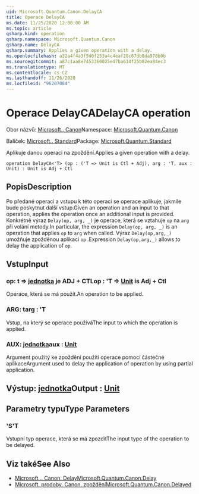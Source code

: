 ```yaml
---
uid: Microsoft.Quantum.Canon.DelayCA
title: Operace DelayCA
ms.date: 11/25/2020 12:00:00 AM
ms.topic: article
qsharp.kind: operation
qsharp.namespace: Microsoft.Quantum.Canon
qsharp.name: DelayCA
qsharp.summary: Applies a given operation with a delay.
ms.openlocfilehash: a32a4f4a3f5d0f253a4c4eaf28c67db8da978b0b
ms.sourcegitcommit: a87c1aa8e7453360025e47ba614f25b02ea84ec3
ms.translationtype: MT
ms.contentlocale: cs-CZ
ms.lasthandoff: 11/26/2020
ms.locfileid: "96207084"
---
```

# <a name="delayca-operation"></a><span data-ttu-id="f235f-102">Operace DelayCA</span><span class="sxs-lookup"><span data-stu-id="f235f-102">DelayCA operation</span></span>

<span data-ttu-id="f235f-103">Obor názvů: [Microsoft.. Canon](xref:Microsoft.Quantum.Canon)</span><span class="sxs-lookup"><span data-stu-id="f235f-103">Namespace: [Microsoft.Quantum.Canon](xref:Microsoft.Quantum.Canon)</span></span>

<span data-ttu-id="f235f-104">Balíček: [Microsoft.. Standard](https://nuget.org/packages/Microsoft.Quantum.Standard)</span><span class="sxs-lookup"><span data-stu-id="f235f-104">Package: [Microsoft.Quantum.Standard](https://nuget.org/packages/Microsoft.Quantum.Standard)</span></span>


<span data-ttu-id="f235f-105">Aplikuje danou operaci na zpoždění.</span><span class="sxs-lookup"><span data-stu-id="f235f-105">Applies a given operation with a delay.</span></span>

```qsharp
operation DelayCA<'T> (op : ('T => Unit is Ctl + Adj), arg : 'T, aux : Unit) : Unit is Adj + Ctl
```


## <a name="description"></a><span data-ttu-id="f235f-106">Popis</span><span class="sxs-lookup"><span data-stu-id="f235f-106">Description</span></span>

<span data-ttu-id="f235f-107">Po předané operaci a vstupu k této operaci se operace aplikuje, jakmile bude poskytnut další vstup.</span><span class="sxs-lookup"><span data-stu-id="f235f-107">Given an operation and an input to that operation, applies the operation once an additional input is provided.</span></span>
<span data-ttu-id="f235f-108">Konkrétně výraz `Delay(op, arg, _)` je operace, která se vztahuje `op` na `arg` při volání metody.</span><span class="sxs-lookup"><span data-stu-id="f235f-108">In particular, the expression `Delay(op, arg, _)` is an operation that applies `op` to `arg` when called.</span></span>
<span data-ttu-id="f235f-109">Výraz `Delay(op,arg,_)` umožňuje zpožděnou aplikaci `op` .</span><span class="sxs-lookup"><span data-stu-id="f235f-109">Expression `Delay(op,arg,_)` allows to delay the application of `op`.</span></span>

## <a name="input"></a><span data-ttu-id="f235f-110">Vstup</span><span class="sxs-lookup"><span data-stu-id="f235f-110">Input</span></span>

### <a name="op--t--unit--is-adj--ctl"></a><span data-ttu-id="f235f-111">op: t => [jednotka](xref:microsoft.quantum.lang-ref.unit)  je ADJ + CTL</span><span class="sxs-lookup"><span data-stu-id="f235f-111">op : 'T => [Unit](xref:microsoft.quantum.lang-ref.unit)  is Adj + Ctl</span></span>

<span data-ttu-id="f235f-112">Operace, která se má použít.</span><span class="sxs-lookup"><span data-stu-id="f235f-112">An operation to be applied.</span></span>


### <a name="arg--t"></a><span data-ttu-id="f235f-113">ARG: t</span><span class="sxs-lookup"><span data-stu-id="f235f-113">arg : 'T</span></span>

<span data-ttu-id="f235f-114">Vstup, na který se operace používá</span><span class="sxs-lookup"><span data-stu-id="f235f-114">The input to which the operation is applied.</span></span>


### <a name="aux--unit"></a><span data-ttu-id="f235f-115">AUX: [jednotka](xref:microsoft.quantum.lang-ref.unit)</span><span class="sxs-lookup"><span data-stu-id="f235f-115">aux : [Unit](xref:microsoft.quantum.lang-ref.unit)</span></span>

<span data-ttu-id="f235f-116">Argument použitý ke zpoždění použití operace pomocí částečné aplikace</span><span class="sxs-lookup"><span data-stu-id="f235f-116">Argument used to delay the application of operation by using partial application.</span></span>



## <a name="output--unit"></a><span data-ttu-id="f235f-117">Výstup: [jednotka](xref:microsoft.quantum.lang-ref.unit)</span><span class="sxs-lookup"><span data-stu-id="f235f-117">Output : [Unit](xref:microsoft.quantum.lang-ref.unit)</span></span>



## <a name="type-parameters"></a><span data-ttu-id="f235f-118">Parametry typu</span><span class="sxs-lookup"><span data-stu-id="f235f-118">Type Parameters</span></span>

### <a name="t"></a><span data-ttu-id="f235f-119">'S</span><span class="sxs-lookup"><span data-stu-id="f235f-119">'T</span></span>

<span data-ttu-id="f235f-120">Vstupní typ operace, která se má zpozdit</span><span class="sxs-lookup"><span data-stu-id="f235f-120">The input type of the operation to be delayed.</span></span>

## <a name="see-also"></a><span data-ttu-id="f235f-121">Viz také</span><span class="sxs-lookup"><span data-stu-id="f235f-121">See Also</span></span>

- [<span data-ttu-id="f235f-122">Microsoft... Canon. Delay</span><span class="sxs-lookup"><span data-stu-id="f235f-122">Microsoft.Quantum.Canon.Delay</span></span>](xref:Microsoft.Quantum.Canon.Delay)
- [<span data-ttu-id="f235f-123">Microsoft. prodoby. Canon. zpoždění</span><span class="sxs-lookup"><span data-stu-id="f235f-123">Microsoft.Quantum.Canon.Delayed</span></span>](xref:Microsoft.Quantum.Canon.Delayed)